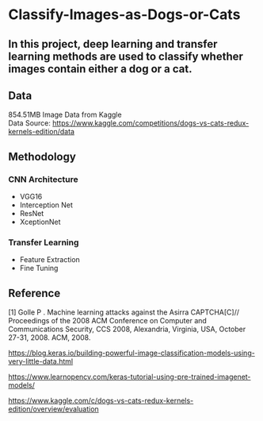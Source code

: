 # Classify-Images-as-Dogs-or-Cats

## In this project, deep learning and transfer learning methods are used to classify whether images contain either a dog or a cat.

## Data
854.51MB Image Data from Kaggle   
Data Source: https://www.kaggle.com/competitions/dogs-vs-cats-redux-kernels-edition/data

## Methodology
### CNN Architecture
 - VGG16
 - Interception Net
 - ResNet
 - XceptionNet
### Transfer Learning
- Feature Extraction
- Fine Tuning

## Reference
[1] Golle P . Machine learning attacks against the Asirra CAPTCHA[C]// Proceedings of the 2008 ACM Conference on Computer and Communications Security, CCS 2008, Alexandria, Virginia, USA, October 27-31, 2008. ACM, 2008.  

https://blog.keras.io/building-powerful-image-classification-models-using-very-little-data.html  

https://www.learnopencv.com/keras-tutorial-using-pre-trained-imagenet-models/  

https://www.kaggle.com/c/dogs-vs-cats-redux-kernels-edition/overview/evaluation 
